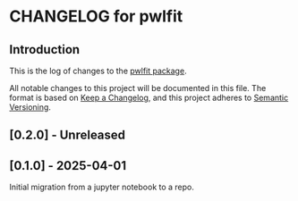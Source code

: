 # CHANGELOG for pwlfit

## Introduction

This is the log of changes to the [pwlfit package](https://github.com/dkirkby/pwlfit).

All notable changes to this project will be documented in this file. The format is based on [Keep a Changelog](https://keepachangelog.com/en/1.1.0/), and this project adheres to [Semantic Versioning](https://semver.org/spec/v2.0.0.html).

## [0.2.0] - Unreleased

## [0.1.0] - 2025-04-01

Initial migration from a jupyter notebook to a repo.

